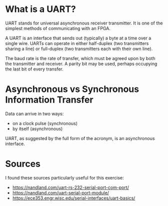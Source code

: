 # What is a UART?

UART stands for universal asynchronous receiver transmitter. It is one of the simplest methods of communicating with an FPGA.

A UART is an interface that sends out (typically) a byte at a time over a single wire. UARTs can operate in either half-duplex (two transmitters sharing a line) or full-duplex (two transmitters each with their own line).

The baud rate is the rate of transfer, which must be agreed upon by both the transmitter and receiver. A parity bit may be used, perhaps occupying the last bit of every transfer.

# Asynchronous vs Synchronous Information Transfer

Data can arrive in two ways:

- on a clock pulse (synchronous)
- by itself (asynchronous)

UART, as suggested by the full form of the acronym, is an asynchronous interface.

# Sources

I found these sources particularly useful for this exercise:

- https://nandland.com/uart-rs-232-serial-port-com-port/
- https://nandland.com/uart-serial-port-module/
- https://ece353.engr.wisc.edu/serial-interfaces/uart-basics/

